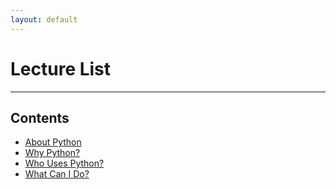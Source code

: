 ```yaml
---
layout: default
---
```


# Lecture List  <!-- omit in toc -->
---
## Contents  <!-- omit in toc -->
- [About Python](/lecture/lec01.md)
- [Why Python?](/lecture/lec01.md)
- [Who Uses Python?](/lecture/lec01.md)
- [What Can I Do?](/lecture/lec01.md)